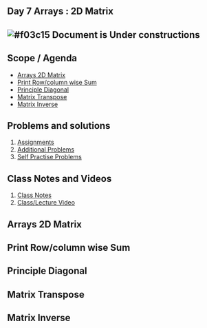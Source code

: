 
## Day 7 Arrays : 2D Matrix

## ![#f03c15](https://placehold.co/15x15/f03c15/f03c15.png) Document is Under constructions

## Scope / Agenda
- [Arrays 2D Matrix](#arrays-2d-matrix)
- [Print Row/column wise Sum](#print-rowcolumn-wise-sum)
- [Principle Diagonal](#principle-diagonal)
- [Matrix Transpose](#matrix-transpose)
- [Matrix Inverse](#matrix-inverse)

## Problems and solutions

1. [Assignments]()
2. [Additional Problems]()
3. [Self Practise Problems]()

## Class Notes and Videos

1. [Class Notes](../../class_Notes/DSA%20Intermediate%20Notes/7%20Two%20Dimensional%20Matrices(6-09-23).pdf)
2. [Class/Lecture Video](https://www.youtube.com/watch?v=lTUAccv62x0)


## Arrays 2D Matrix
## Print Row/column wise Sum
## Principle Diagonal
## Matrix Transpose
## Matrix Inverse